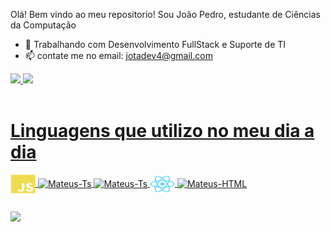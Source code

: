 Olá! Bem vindo ao meu repositorio! Sou João Pedro, estudante de Ciências da Computação
- 🔭 Trabalhando com Desenvolvimento FullStack e Suporte de TI
- 📫 contate me no email: jotadev4@gmail.com

<div>
  <a href="https://github.com/stdinJ">
  <img height="180em" src="https://github-readme-stats.vercel.app/api?username=stdinJ&show_icons=true&theme=dracula&include_all_commits=true&count_private=true"/>
  <img height="170em" src="https://github-readme-stats.vercel.app/api/top-langs/?username=stdinJ&layout=compact&langs_count=7&theme=dracula"/>
</div>


  <div style="display: inline_block"><br>
    <h1> Linguagens que utilizo no meu dia a dia </h1>
  <img align="center" alt="Mateus-Js" height="30" width="40" src="https://raw.githubusercontent.com/devicons/devicon/master/icons/javascript/javascript-plain.svg">
  <img align="center" alt="Mateus-Ts" height="30" width="40"src="https://cdn.jsdelivr.net/gh/devicons/devicon@latest/icons/java/java-original.svg">
  <img align="center" alt="Mateus-Ts" height="30" width="40" src="https://cdn.jsdelivr.net/gh/devicons/devicon@latest/icons/c/c-original.svg">
  <img align="center" alt="Mateus-React" height="30" width="40" src="https://raw.githubusercontent.com/devicons/devicon/master/icons/react/react-original.svg">      
  <img align="center" alt="Mateus-HTML" height="30" width="40" src="https://cdn.jsdelivr.net/gh/devicons/devicon@latest/icons/github/github-original.svg">
</div>
  
 ##
  
  <div>
  <a href="https://www.linkedin.com/in/joão-pedro-machado-85714226a/" target="_blank"><img src="https://img.shields.io/badge/-LinkedIn-%230077B5?style=for-the-badge&logo=linkedin&logoColor=white" target="_blank"></a> 
</div>
